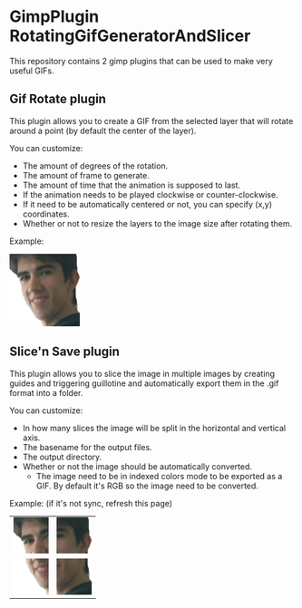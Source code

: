 # GimpPlugin RotatingGifGeneratorAndSlicer

This repository contains 2 gimp plugins that can be used to make very useful GIFs.

## Gif Rotate plugin

This plugin allows you to create a GIF from the selected layer that will rotate around a point (by default the center of the layer).

You can customize:
* The amount of degrees of the rotation.
* The amount of frame to generate.
* The amount of time that the animation is supposed to last.
* If the animation needs to be played clockwise or counter-clockwise.
* If it need to be automatically centered or not, you can specify (x,y) coordinates.
* Whether or not to resize the layers to the image size after rotating them.

Example:

![Delta small](demo/delta.gif)

## Slice'n Save plugin

This plugin allows you to slice the image in multiple images by creating guides and
triggering guillotine and automatically export them in the .gif format into a folder.

You can customize:
* In how many slices the image will be split in the horizontal and vertical axis.
* The basename for the output files.
* The output directory.
* Whether or not the image should be automatically converted.
    * The image need to be in indexed colors mode to be exported as a GIF. By default it's RGB so the image need to be converted.
    
Example: (if it's not sync, refresh this page)

|                                              |                                              |
| :------------------------------------------: | :------------------------------------------: |
| ![Delta slice 0-0](demo/delta_slice-0-0.gif) | ![Delta slice 1-0](demo/delta_slice-1-0.gif) |
| ![Delta slice 0-1](demo/delta_slice-0-1.gif) | ![Delta slice 1-1](demo/delta_slice-1-1.gif) |
